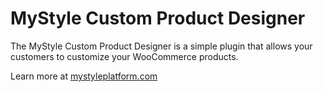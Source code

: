 MyStyle Custom Product Designer
===============================
The MyStyle Custom Product Designer is a simple plugin that allows your 
customers to customize your WooCommerce products.

Learn more at [mystyleplatform.com](http://www.mystyleplatform.com)
